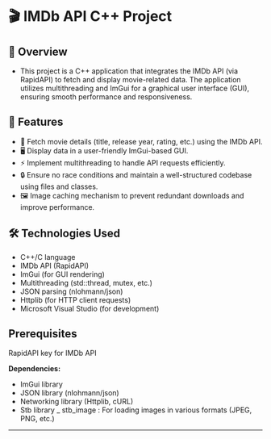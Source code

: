 

  
<h1 >🎬 IMDb API C++ Project</h1>

## **📌 Overview**
- This project is a C++ application that integrates the IMDb API (via RapidAPI) to fetch and display movie-related data. The application utilizes multithreading and ImGui for a graphical user interface (GUI), ensuring smooth performance and responsiveness.

## **🚀 Features**

- 🎥 Fetch movie details (title, release year, rating, etc.) using the IMDb API.
- 🖥️ Display data in a user-friendly ImGui-based GUI.
- ⚡ Implement multithreading to handle API requests efficiently.
- 🔒 Ensure no race conditions and maintain a well-structured codebase using files and classes.
- 🖼️ Image caching mechanism to prevent redundant downloads and improve performance.

## **🛠️ Technologies Used**

- C++/C language
- IMDb API (RapidAPI)
- ImGui (for GUI rendering)
- Multithreading (std::thread, mutex, etc.)
- JSON parsing (nlohmann/json)
- Httplib (for HTTP client requests)
- Microsoft Visual Studio (for development)

## **Prerequisites**

RapidAPI key for IMDb API

**Dependencies:**
- ImGui library
- JSON library (nlohmann/json)
- Networking library (Httplib, cURL)
- Stb library _ stb_image : For loading images in various formats (JPEG, PNG, etc.)

---
